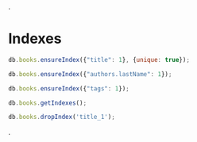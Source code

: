 .<div class="slide">

# Indexes

``` javascript
db.books.ensureIndex({"title": 1}, {unique: true});

db.books.ensureIndex({"authors.lastName": 1});

db.books.ensureIndex({"tags": 1});

db.books.getIndexes();

db.books.dropIndex('title_1');
```

.</div>
